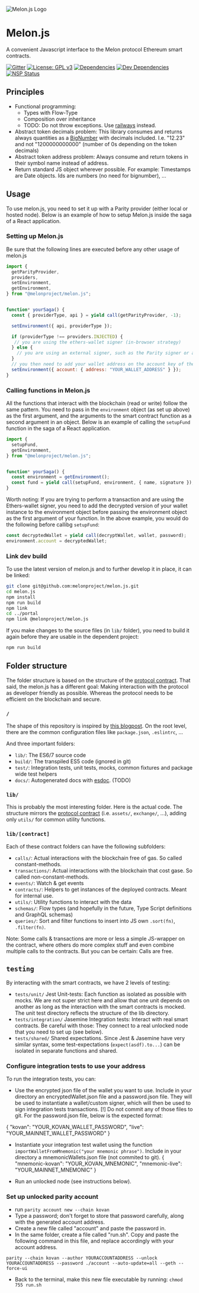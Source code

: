 ![Melon.js Logo](https://github.com/melonproject/branding/blob/master/melonjs/03_melonjs_logo.png?raw=true)

Melon.js
========

A convenient Javascript interface to the Melon protocol Ethereum smart contracts.

[![Gitter][gitter-badge]][gitter-url]
[![License: GPL v3][license-badge]][license-badge-url]
[![Dependencies][dependencies-badge]][dependencies-badge-url]
[![Dev Dependencies][devDependencies-badge]][devDependencies-badge-url]
[![NSP Status][NSP Status badge]][NSP Status]

## Principles

- Functional programming:
  - Types with Flow-Type
  - Composition over inheritance
  - TODO: Do not throw exceptions. Use [railways](http://fsharpforfunandprofit.com/rop/) instead.
- Abstract token decimals problem: This library consumes and returns always
  quantities as a [BigNumber] with decimals included. I.e. "12.23" and not 
  "1200000000000" (number of 0s depending on the token decimals)
- Abstract token address problem: Always consume and return tokens in their 
  symbol name instead of address.
- Return standard JS object wherever possible. For example: Timestamps are Date objects. Ids are numbers (no need for bignumber), ...

## Usage

To use melon.js, you need to set it up with a Parity provider (either local or hosted node). Below is an example of how to setup Melon.js inside the saga of a React application.

### Setting up Melon.js

Be sure that the following lines are executed before any other usage of
melon.js

```javascript
import {
  getParityProvider,
  providers,
  setEnvironment,
  getEnvironment,
} from "@melonproject/melon.js";


function* yourSaga() {
  const { providerType, api } = yield call(getParityProvider, -1);

  setEnvironment({ api, providerType });

  if (providerType !== providers.INJECTED) {
   // you are using the ethers-wallet signer (in-browser strategy)
  } else {
    // you are using an external signer, such as the Parity signer or an unlocked node
  }
  // you then need to add your wallet address on the account key of the environment object
  setEnvironment({ account: { address: "YOUR_WALLET_ADDRESS" } });
}
```

### Calling functions in Melon.js

All the functions that interact with the blockchain (read or write) follow the same pattern. You need to pass in the `environment` object (as set up above) as the first argument, and the arguments to the smart contract function as a second argument in an object. Below is an example of calling the `setupFund` function in the saga of a React application.

```javascript
import {
  setupFund,
  getEnvironment,
} from "@melonproject/melon.js";


function* yourSaga() {
  const environment = getEnvironment();
  const fund = yield call(setupFund, environment, { name, signature });
}
```

Worth noting: If you are trying to perform a transaction and are using the Ethers-wallet signer, you need to add the decrypted version of your wallet instance to the environment object before passing the environment object as the first argument of your function. In the above example, you would do the following before callibg `setupFund`: 

```javascript
const decryptedWallet = yield call(decryptWallet, wallet, password);
environment.account = decryptedWallet;
 ```

### Link dev build

To use the latest version of melon.js and to further develop it in place,
it can be linked:

```bash
git clone git@github.com:melonproject/melon.js.git
cd melon.js
npm install
npm run build
npm link
cd ../portal
npm link @melonproject/melon.js
```

If you make changes to the source files (in `lib/` folder), you need to
build it again before they are usable in the dependent project:
```bash
npm run build
```

## Folder structure

The folder structure is based on the structure of the 
[protocol contract]. That said, the melon.js has a different
goal: Making interaction with the protocol as developer friendly as possible.
Whereas the protocol needs to be efficient on the blockchain and secure.


### `/`
The shape of this repository is inspired by [this blogpost][hacker noon react lib].
On the root level, there are the common configuration files like `package.json`,
`.eslintrc`, ...

And three important folders:

- `lib/`: The ES6/7 source code
- `build/`: The transpiled ES5 code (ignored in git)
- `test/`: Integration tests, unit tests, mocks, common fixtures and package 
  wide test helpers
- `docs/`: Autogenerated docs with [esdoc]. (TODO)


### `lib/`
This is probably the most interesting folder. Here is the actual code. The 
structure mirrors the [protocol contract] (i.e. `assets/`, `exchange/`, ...),
adding only `utils/` for common utility functions.

### `lib/[contract]`
Each of these contract folders can have the following subfolders:

- `calls/`: Actual interactions with the blockchain free of gas.
  So called constant-methods.
- `transactions/`: Actual interactions with the blockchain that cost gase. 
  So called non-constant-methods.
- `events/`: Watch & get events 
- `contracts/`: Helpers to get instances of the deployed contracts. Meant for 
  internal use. 
- `utils/`: Utility functions to interact with the data
- `schemas/`: Flow types (and hopefully in the future, Type Script definitions
  and GraphQL schemas)
- `queries/`: Sort and filter functions to insert into JS own `.sort(fn)`,
  `.filter(fn)`.

Note: Some calls & transactions are more or less a simple JS-wrapper on the
contract, where others do more complex stuff and even combine multiple calls
to the contracts. But you can be certain: Calls are free.

## `testing`

By interacting with the smart contracts, we have 2 levels of testing:

- `tests/unit/` Jest Unit-tests: Each function as isolated as possible with mocks.
  We are not super strict here and allow that one unit depends on another as
  long as the interaction with the smart contracts is mocked. The unit test
  directory reflects the structure of the lib directory.
- `tests/integration/` Jasemine Integration tests: Interact with real smart contracts.
  Be careful with those: They connect to a real unlocked node that you need to set up (see below).
- `tests/shared/` Shared expectations. Since Jest & Jasemine have very similar 
  syntax, some test-expectations (`expect(asdf).to...`) can be isolated in 
  separate functions and shared.

### Configure integration tests to use your address

To run the integration tests, you can: 

- Use the encrypted json file of the wallet you want to use. Include in your directory an encryptedWallet.json file and a password.json file. They will be used to instantiate a wallet/custom signer, which will then be used to sign integration tests transactions. [!] Do not commit any of those files to git.
For the password.json file, below is the expected format:

{
  "kovan": "YOUR_KOVAN_WALLET_PASSWORD",
  "live": "YOUR_MAINNET_WALLET_PASSWORD"
}

- Instantiate your integration test wallet using the function `importWalletFromMnemonic("your mnemonic phrase")`. Include in your directory a mnemonicWallets.json file (not commited to git). 
{
  "mnemonic-kovan": "YOUR_KOVAN_MNEMONIC",
  "mnemonic-live": "YOUR_MAINNET_MNEMONIC"
}

- Run an unlocked node (see instructions below). 

### Set up unlocked parity account
- run `parity account new --chain kovan`
- Type a password; don't forget to store that password carefully, along with the generated account address.
- Create a new file called "account" and paste the password in.
- In the same folder, create a file called "run.sh". Copy and paste the following command in this file, and replace accordingly with your account address.

`parity --chain kovan --author YOURACCOUNTADDRESS --unlock YOURACCOUNTADDRESS --password ./account --auto-update=all --geth --force-ui`

- Back to the terminal, make this new file executable by running: `chmod 755 run.sh`


[gitter-badge]: https://img.shields.io/gitter/room/melonproject/general.js.svg?style=flat-square
[gitter-url]: https://gitter.im/melonproject/general?utm_source=badge&utm_medium=badge&utm_campaign=pr-badge&utm_content=badge
[license-badge]: https://img.shields.io/badge/License-GPL%20v3-blue.svg?style=flat-square
[license-badge-url]: ./LICENSE
[dependencies-badge]: https://img.shields.io/david/melonproject/melon.js.svg?style=flat-square
[dependencies-badge-url]: https://david-dm.org/melonproject/melon.js
[devDependencies-badge]: https://img.shields.io/david/dev/melonproject/melon.js.svg?style=flat-square
[devDependencies-badge-url]: https://david-dm.org/melonproject/portal#info=devDependencies
[NSP Status badge]: https://nodesecurity.io/orgs/melonproject/projects/cb1dd04e-1069-4ffd-8210-70ec757ed3de/badge?style=flat-square
[NSP Status]: https://nodesecurity.io/orgs/melonproject/projects/cb1dd04e-1069-4ffd-8210-70ec757ed3de

[BigNumber]: https://mikemcl.github.io/bignumber.js/
[protocol contract]: https://github.com/melonproject/protocol/tree/master/contracts
[hacker noon react lib]: https://hackernoon.com/building-a-react-component-library-part-1-d8a1e248fe6c
[esdoc]: https://esdoc.org/
